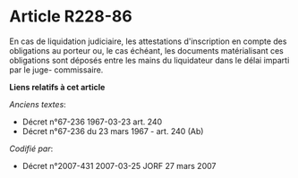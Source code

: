 # Article R228-86

En cas de liquidation judiciaire, les attestations d'inscription en compte des obligations au porteur ou, le cas échéant, les
documents matérialisant ces obligations sont déposés entre les mains du liquidateur dans le délai imparti par le juge-
commissaire.

**Liens relatifs à cet article**

_Anciens textes_:

  - Décret n°67-236 1967-03-23 art. 240
  - Décret n°67-236 du 23 mars 1967 - art. 240 (Ab)

_Codifié par_:

  - Décret n°2007-431 2007-03-25 JORF 27 mars 2007
